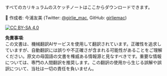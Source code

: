 すべてのカリキュラムのスケッチノートはここからダウンロードできます。

🎨 作成者: 今浦友美 (Twitter: [@girlie_mac](https://twitter.com/girlie_mac), GitHub: [girliemac](https://github.com/girliemac))

[![CC BY-SA 4.0](https://img.shields.io/badge/License-CC%20BY--SA%204.0-lightgrey.svg)](https://creativecommons.org/licenses/by-sa/4.0/)

**免責事項**:  
この文書は、機械翻訳AIサービスを使用して翻訳されています。正確性を追求していますが、自動翻訳には誤りや不正確さが含まれる可能性があることをご理解ください。原文の母国語の文書を権威ある情報源と見なすべきです。重要な情報については、専門の人間翻訳を推奨します。この翻訳の使用から生じる誤解や誤訳について、当社は一切の責任を負いません。